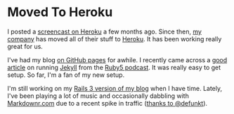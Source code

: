 # Moved To Heroku

I posted a [screencast on Heroku](/post/easy-deployment-with-heroku) a few months ago. Since then, [my company](http://tastefulworks.com) has moved all of their stuff to [Heroku](http://heroku.com). It has been working really great for us.

I've had my blog [on GitHub pages](/post/new-blog-on-github-and-jekyll) for awhile. I recently came across a [good article](http://jstorimer.com/2009/12/29/jekyll-on-heroku.html) on running [Jekyll](http://github.com/mojombo/jekyll) from the [Ruby5 podcast](http://ruby5.envylabs.com/episodes/42-episode-40-january-8-2010). It was really easy to get setup. So far, I'm a fan of my new setup.

I'm still working on my [Rails 3 version of my blog](http://github.com/samsoffes/samsoff.es/tree/rails3) when I have time. Lately, I've been playing a lot of music and occasionally dabbling with [Markdownr.com](http://markdownr.com) due to a recent spike in traffic ([thanks to @defunkt](http://twitter.com/defunkt/status/7491983993)).
